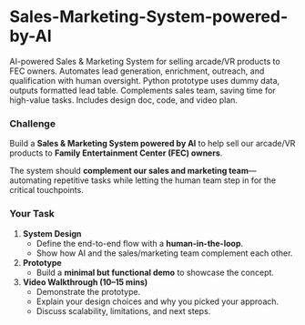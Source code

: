 # Sales-Marketing-System-powered-by-AI
AI-powered Sales & Marketing System for selling arcade/VR products to FEC owners. Automates lead generation, enrichment, outreach, and qualification with human oversight. Python prototype uses dummy data, outputs formatted lead table. Complements sales team, saving time for high-value tasks. Includes design doc, code, and video plan.

### **Challenge**

Build a **Sales & Marketing System powered by AI** to help sell our arcade/VR products to **Family Entertainment Center (FEC) owners**.

The system should **complement our sales and marketing team**—automating repetitive tasks while letting the human team step in for the critical touchpoints.

### **Your Task**

1. **System Design**
    - Define the end-to-end flow with a **human-in-the-loop**.
    - Show how AI and the sales/marketing team complement each other.
2. **Prototype**
    - Build a **minimal but functional demo** to showcase the concept.
3. **Video Walkthrough (10–15 mins)**
    - Demonstrate the prototype.
    - Explain your design choices and why you picked your approach.
    - Discuss scalability, limitations, and next steps.
